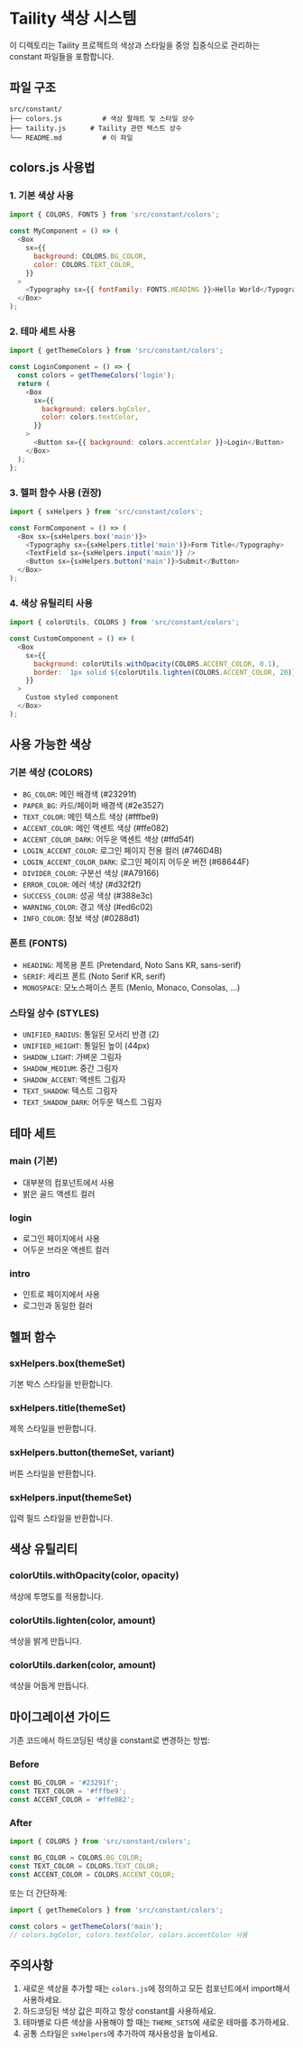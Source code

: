 # Taility 색상 시스템

이 디렉토리는 Taility 프로젝트의 색상과 스타일을 중앙 집중식으로 관리하는 constant 파일들을 포함합니다.

## 파일 구조

```
src/constant/
├── colors.js          # 색상 팔레트 및 스타일 상수
├── taility.js      # Taility 관련 텍스트 상수
└── README.md          # 이 파일
```

## colors.js 사용법

### 1. 기본 색상 사용

```javascript
import { COLORS, FONTS } from 'src/constant/colors';

const MyComponent = () => (
  <Box
    sx={{
      background: COLORS.BG_COLOR,
      color: COLORS.TEXT_COLOR,
    }}
  >
    <Typography sx={{ fontFamily: FONTS.HEADING }}>Hello World</Typography>
  </Box>
);
```

### 2. 테마 세트 사용

```javascript
import { getThemeColors } from 'src/constant/colors';

const LoginComponent = () => {
  const colors = getThemeColors('login');
  return (
    <Box
      sx={{
        background: colors.bgColor,
        color: colors.textColor,
      }}
    >
      <Button sx={{ background: colors.accentColor }}>Login</Button>
    </Box>
  );
};
```

### 3. 헬퍼 함수 사용 (권장)

```javascript
import { sxHelpers } from 'src/constant/colors';

const FormComponent = () => (
  <Box sx={sxHelpers.box('main')}>
    <Typography sx={sxHelpers.title('main')}>Form Title</Typography>
    <TextField sx={sxHelpers.input('main')} />
    <Button sx={sxHelpers.button('main')}>Submit</Button>
  </Box>
);
```

### 4. 색상 유틸리티 사용

```javascript
import { colorUtils, COLORS } from 'src/constant/colors';

const CustomComponent = () => (
  <Box
    sx={{
      background: colorUtils.withOpacity(COLORS.ACCENT_COLOR, 0.1),
      border: `1px solid ${colorUtils.lighten(COLORS.ACCENT_COLOR, 20)}`,
    }}
  >
    Custom styled component
  </Box>
);
```

## 사용 가능한 색상

### 기본 색상 (COLORS)

- `BG_COLOR`: 메인 배경색 (#23291f)
- `PAPER_BG`: 카드/페이퍼 배경색 (#2e3527)
- `TEXT_COLOR`: 메인 텍스트 색상 (#fffbe9)
- `ACCENT_COLOR`: 메인 액센트 색상 (#ffe082)
- `ACCENT_COLOR_DARK`: 어두운 액센트 색상 (#ffd54f)
- `LOGIN_ACCENT_COLOR`: 로그인 페이지 전용 컬러 (#746D4B)
- `LOGIN_ACCENT_COLOR_DARK`: 로그인 페이지 어두운 버전 (#68644F)
- `DIVIDER_COLOR`: 구분선 색상 (#A79166)
- `ERROR_COLOR`: 에러 색상 (#d32f2f)
- `SUCCESS_COLOR`: 성공 색상 (#388e3c)
- `WARNING_COLOR`: 경고 색상 (#ed6c02)
- `INFO_COLOR`: 정보 색상 (#0288d1)

### 폰트 (FONTS)

- `HEADING`: 제목용 폰트 (Pretendard, Noto Sans KR, sans-serif)
- `SERIF`: 세리프 폰트 (Noto Serif KR, serif)
- `MONOSPACE`: 모노스페이스 폰트 (Menlo, Monaco, Consolas, ...)

### 스타일 상수 (STYLES)

- `UNIFIED_RADIUS`: 통일된 모서리 반경 (2)
- `UNIFIED_HEIGHT`: 통일된 높이 (44px)
- `SHADOW_LIGHT`: 가벼운 그림자
- `SHADOW_MEDIUM`: 중간 그림자
- `SHADOW_ACCENT`: 액센트 그림자
- `TEXT_SHADOW`: 텍스트 그림자
- `TEXT_SHADOW_DARK`: 어두운 텍스트 그림자

## 테마 세트

### main (기본)

- 대부분의 컴포넌트에서 사용
- 밝은 골드 액센트 컬러

### login

- 로그인 페이지에서 사용
- 어두운 브라운 액센트 컬러

### intro

- 인트로 페이지에서 사용
- 로그인과 동일한 컬러

## 헬퍼 함수

### sxHelpers.box(themeSet)

기본 박스 스타일을 반환합니다.

### sxHelpers.title(themeSet)

제목 스타일을 반환합니다.

### sxHelpers.button(themeSet, variant)

버튼 스타일을 반환합니다.

### sxHelpers.input(themeSet)

입력 필드 스타일을 반환합니다.

## 색상 유틸리티

### colorUtils.withOpacity(color, opacity)

색상에 투명도를 적용합니다.

### colorUtils.lighten(color, amount)

색상을 밝게 만듭니다.

### colorUtils.darken(color, amount)

색상을 어둡게 만듭니다.

## 마이그레이션 가이드

기존 코드에서 하드코딩된 색상을 constant로 변경하는 방법:

### Before

```javascript
const BG_COLOR = '#23291f';
const TEXT_COLOR = '#fffbe9';
const ACCENT_COLOR = '#ffe082';
```

### After

```javascript
import { COLORS } from 'src/constant/colors';

const BG_COLOR = COLORS.BG_COLOR;
const TEXT_COLOR = COLORS.TEXT_COLOR;
const ACCENT_COLOR = COLORS.ACCENT_COLOR;
```

또는 더 간단하게:

```javascript
import { getThemeColors } from 'src/constant/colors';

const colors = getThemeColors('main');
// colors.bgColor, colors.textColor, colors.accentColor 사용
```

## 주의사항

1. 새로운 색상을 추가할 때는 `colors.js`에 정의하고 모든 컴포넌트에서 import해서 사용하세요.
2. 하드코딩된 색상 값은 피하고 항상 constant를 사용하세요.
3. 테마별로 다른 색상을 사용해야 할 때는 `THEME_SETS`에 새로운 테마를 추가하세요.
4. 공통 스타일은 `sxHelpers`에 추가하여 재사용성을 높이세요.
